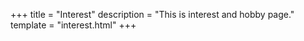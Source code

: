 +++
title = "Interest"
description = "This is interest and hobby page."
template = "interest.html"
+++
